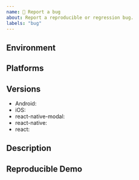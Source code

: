 ```yaml
---
name: 🐛 Report a bug
about: Report a reproducible or regression bug.
labels: "bug"
---
```


<!-- NOTE: Under the hood react-native-modal uses react-native original Modal.
Before reporting a bug, try swapping react-native-modal with react-native original Modal to check if the problem persists. If it does please report the issue in the react-native repo instead. -->

## Environment

<!-- Run `react-native info` in your terminal and paste its contents here. -->

## Platforms

<!-- Is this issue related to Android, iOS, or both? -->

## Versions

<!-- Please add the used versions/branches -->

- Android:
- iOS:
- react-native-modal:
- react-native:
- react:

## Description

<!-- Describe your issue in detail. Include screenshots if needed. If this is a regression, let us know. -->

## Reproducible Demo

<!-- Let us know how to reproduce the issue. Include a code sample or share a project that reproduces the issue. -->
<!-- Please follow the guidelines for providing a minimal example: https://stackoverflow.com/help/mcve -->
